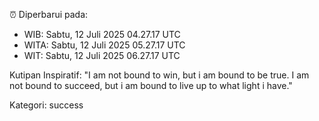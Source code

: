 ⏰ Diperbarui pada:
- WIB: Sabtu, 12 Juli 2025 04.27.17 UTC
- WITA: Sabtu, 12 Juli 2025 05.27.17 UTC
- WIT: Sabtu, 12 Juli 2025 06.27.17 UTC

Kutipan Inspiratif:
"I am not bound to win, but i am bound to be true. I am not bound to succeed, but i am bound to live up to what light i have."


Kategori: success

